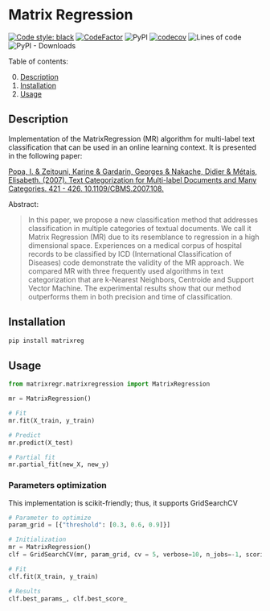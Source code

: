 # Matrix Regression

[![Code style: black](https://img.shields.io/badge/code%20style-black-000000.svg)](https://github.com/psf/black)
[![CodeFactor](https://www.codefactor.io/repository/github/nicoloverardo/matrix_regression/badge/main)](https://www.codefactor.io/repository/github/nicoloverardo/matrix_regression/overview/main)
![PyPI](https://img.shields.io/pypi/v/matrixreg)
[![codecov](https://codecov.io/gh/nicoloverardo/matrix_regression/branch/main/graph/badge.svg)](https://codecov.io/gh/nicoloverardo/matrix_regression)
![Lines of code](https://img.shields.io/tokei/lines/github/nicoloverardo/matrix_regression)
![PyPI - Downloads](https://img.shields.io/pypi/dm/matrixreg)

Table of contents:

00. [Description](#description)
01. [Installation](#installation)
02. [Usage](#usage)

## Description
Implementation of the MatrixRegression (MR) algorithm for multi-label text classification that can be used in an online learning context. It is presented in the following paper:

[Popa, I. & Zeitouni, Karine & Gardarin, Georges & Nakache, Didier & Métais, Elisabeth. (2007). Text Categorization for Multi-label Documents and Many Categories. 421 - 426. 10.1109/CBMS.2007.108.](https://www.researchgate.net/publication/4257876_Text_Categorization_for_Multi-label_Documents_and_Many_Categories)

Abstract:
> In this paper, we propose a new classification method that addresses classification in multiple categories of textual documents. We call it Matrix Regression (MR) due to its resemblance to regression in a high dimensional space. Experiences on a medical corpus of hospital records to be classified by ICD (International Classification of Diseases) code demonstrate the validity of the MR approach. We compared MR with three frequently used algorithms in text categorization that are k-Nearest Neighbors, Centroide and Support Vector Machine. The experimental results show that our method outperforms them in both precision and time of classification.


## Installation
```bash
pip install matrixreg
```

## Usage
```python
from matrixregr.matrixregression import MatrixRegression

mr = MatrixRegression()

# Fit
mr.fit(X_train, y_train)

# Predict
mr.predict(X_test)

# Partial fit
mr.partial_fit(new_X, new_y)
```

### Parameters optimization
This implementation is scikit-friendly; thus, it supports GridSearchCV

```python
# Parameter to optimize
param_grid = [{"threshold": [0.3, 0.6, 0.9]}]

# Initialization
mr = MatrixRegression()
clf = GridSearchCV(mr, param_grid, cv = 5, verbose=10, n_jobs=-1, scoring='f1_micro')

# Fit
clf.fit(X_train, y_train)

# Results
clf.best_params_, clf.best_score_
```
